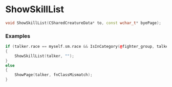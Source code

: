 # ShowSkillList
```cpp - C++
void ShowSkillList(CSharedCreatureData* to, const wchar_t* byePage);
```

### Examples
```cpp - C++
if (talker.race == myself.sm.race && IsInCategory(@fighter_group, talker.occupation))
{
	ShowSkillList(talker, "");
}
else
{
	ShowPage(talker, fnClassMismatch);
}
```

